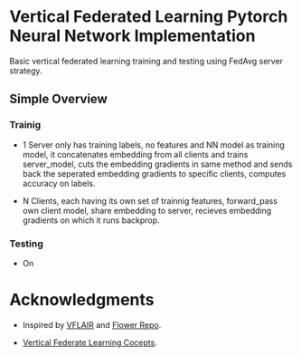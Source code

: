 # Vertical Federated Learning Pytorch Neural Network Implementation
Basic vertical federated learning training and testing using FedAvg server strategy.

<h2>Simple Overview </h2>
<h3>Trainig</h3>

- 1 Server only has training labels, no features and NN model as training model, it concatenates embedding from all clients and trains server_model, cuts the embedding gradients in same method and sends back the seperated embedding gradients to specific clients, computes accuracy on labels. 

- N Clients, each having its own set of trainnig features, forward_pass own client model, share embedding to server, recieves embedding gradients on which it runs backprop.

<h3>Testing</h3>

- On






# Acknowledgments

- Inspired by <a href='https://github.com/FLAIR-THU/VFLAIR'>VFLAIR</a> and <a href='https://github.com/adap/flower'>Flower Repo</a>. 

- <a href='http://arxiv.org/pdf/2211.12814'>Vertical Federate Learning Cocepts</a>.